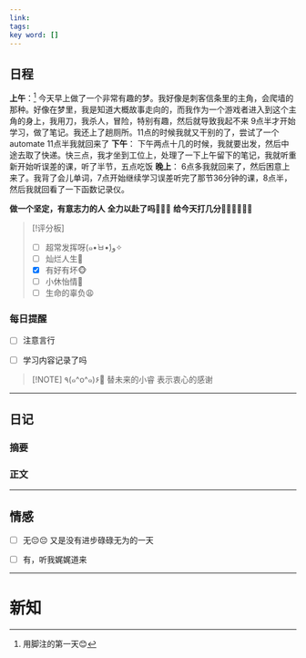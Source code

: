 ```yaml
---
link: 
tags: 
key word: []
---
```


## 日程
**上午**：[^1]
今天早上做了一个非常有趣的梦。我好像是刺客信条里的主角，会爬墙的那种。好像在梦里，我是知道大概故事走向的，而我作为一个游戏者进入到这个主角的身上，我用刀，我杀人，冒险，特别有趣，然后就导致我起不来
9点半才开始学习，做了笔记。我还上了趟厕所。11点的时候我就又干别的了，尝试了一个automate
11点半我就回来了
**下午**：
下午两点十几的时候，我就要出发，然后中途去取了快递。快三点，我才坐到工位上，处理了一下上午留下的笔记，我就听重新开始听误差的课，听了半节，五点吃饭
**晚上**：
6点多我就回来了，然后困意上来了。我背了会儿单词，7点开始继续学习误差听完了那节36分钟的课，8点半，然后我就回看了一下函数记录仪。

**做一个坚定，有意志力的人**
**全力以赴了吗🐒🐒🐒**
**给今天打几分🐻‍❄️🐻‍❄️🐻‍❄️**

> [!评分板]
> - [ ] 超常发挥呀(๑•̀ㅂ•́)و✧
> - [ ] 灿烂人生🌊
> - [x] 有好有坏🐵
> - [ ] 小休怡情🤠
> - [ ] 生命的辜负😩

### 每日提醒
- [ ] 注意言行

- [ ] 学习内容记录了吗


> [!NOTE] ٩(๑^o^๑)۶🎉
>替未来的小睿
>表示衷心的感谢

---
## 日记
### 摘要




### 正文




---


## 情感
- [ ] 无😔😔
 又是没有进步碌碌无为的一天
- [ ] 有，听我娓娓道来


---

# 新知



[^1]: 用脚注的第一天😊
